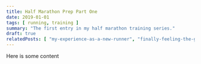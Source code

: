 ```yaml
---
title: Half Marathon Prep Part One
date: 2019-01-01
tags: [ running, training ]
summary: "The first entry in my half marathon training series."
draft: true
relatedPosts: [ "my-experience-as-a-new-runner", "finally-feeling-the-groove-of-running" ]
---
```


Here is some content